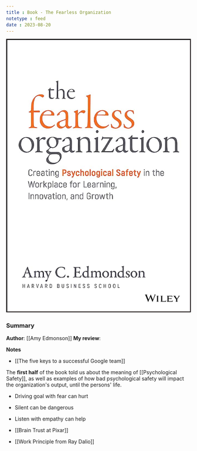 ```yaml
---
title : Book - The Fearless Organization
notetype : feed
date : 2023-08-20
---
```



![book-cover-fealess-organization](/assets/img/book-fearless-orgnization.jpg)
### Summary
**Author**: [[Amy Edmonson]]
**My review**: 

**Notes**
- [[The five keys to a successful Google team]]

The **first half** of the book told us about the meaning of [[Psychological Safety]], as well as examples of how bad psychological safety will impact the organization's output, until the persons' life.

- Driving goal with fear can hurt
- Silent can be dangerous
- Listen with empathy can help

- [[Brain Trust at Pixar]]
- [[Work Principle from Ray Dalio]]
